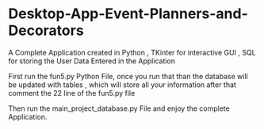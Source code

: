 # Desktop-App-Event-Planners-and-Decorators
A Complete Application created in Python , TKinter for interactive GUI , SQL for storing the User Data Entered in the Application

First run the fun5.py Python File, once you run that than the database will be updated with tables , which will store all your information after that comment the 22 line of the fun5.py file 

Then run the main_project_database.py File and enjoy the complete Application. 
